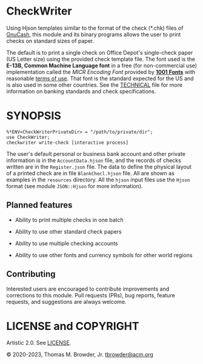 CheckWriter
===========

Using Hjson templates similar to the format of the check (*.chk) files of [GnuCash](https://gnucash.org), this module and its binary programs allows the user to print checks on standard sizes of paper.

The default is to print a single check on Office Depot's single-check paper (US Letter size) using the provided check template file. The font used is the **E-13B, Common Machine Language font** in a free (for non-commercial use) implementation called the *MICR Encoding Font* provided by **[1001 Fonts](https://www.1001fonts.com/micr-encoding-font.html#styles)** with reasonable [terms of use](https://www.1001fonts.com/licenses/general-font-usage-terms.html). That font is the standard expected for the US and is also used in some other countries. See the [TECHNICAL](./TECHNICAL.md) file for more information on banking standards and check specifications.

SYNOPSIS
========



    %*ENV<CheckWriterPrivateDir> = "/path/to/private/dir";
    use CheckWriter;
    checkwriter write-check [interactive process]

The user's default personal or business bank account and other private information is in the `AccountData.hjson` file, and the records of checks written are in the `Register.json` file. The data to define the physical layout of a printed check are in file `BlankChecl.hjson` file. All are shown as examples in the `resources` directory. All the `hjson` input files use the `Hjson` format (see module `JSON::Hjson` for more information).

Planned features
----------------

  * Ability to print multiple checks in one batch

  * Ability to use other standard check papers

  * Ability to use multiple checking accounts

  * Ability to use other fonts and currency symbols for other world regions

Contributing
------------

Interested users are encouraged to contribute improvements and corrections to this module. Pull requests (PRs), bug reports, feature requests, and suggestions are always welcome.

LICENSE and COPYRIGHT
=====================

Artistic 2.0. See [LICENSE](./LICENSE).

© 2020-2023, Thomas M. Browder, Jr. <tbrowder@acm.org>

